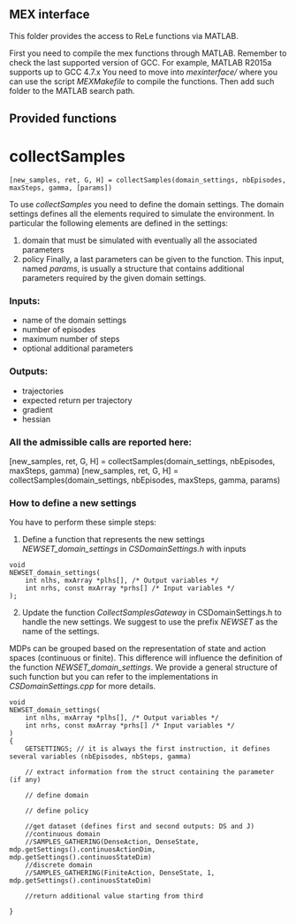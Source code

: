 
MEX interface
--------------------

This folder provides the access to ReLe functions via MATLAB.

First you need to compile the mex functions through MATLAB.
Remember to check the last supported version of GCC. For example, MATLAB R2015a supports up to GCC 4.7.x
You need to move into *mexinterface/* where you can use the script *MEXMakefile* to compile the functions.
Then add such folder to the MATLAB search path.

Provided functions
--------------------

# collectSamples
~~~~
[new_samples, ret, G, H] = collectSamples(domain_settings, nbEpisodes, maxSteps, gamma, [params])
~~~~
To use *collectSamples* you need to define the domain settings. The domain settings defines all the elements required to simulate the environment.
In particular the following elements are defined in the settings:
1. domain that must be simulated with eventually all the associated parameters
2. policy
Finally, a last parameters can be given to the function. This input, named *params*, is usually a structure that contains additional parameters required by the given domain settings.

### Inputs:
- name of the domain settings
- number of episodes
- maximum number of steps
- optional additional parameters

### Outputs:
- trajectories
- expected return per trajectory
- gradient
- hessian

### All the admissible calls are reported here:
[new_samples, ret, G, H] = collectSamples(domain_settings, nbEpisodes, maxSteps, gamma)
[new_samples, ret, G, H] = collectSamples(domain_settings, nbEpisodes, maxSteps, gamma, params)


### How to define a new settings
You have to perform these simple steps:
1. Define a function that represents the new settings *NEWSET_domain_settings* in *CSDomainSettings.h* with inputs 
~~~~
void
NEWSET_domain_settings(
    int nlhs, mxArray *plhs[], /* Output variables */
    int nrhs, const mxArray *prhs[] /* Input variables */
);
~~~~
2. Update the function *CollectSamplesGateway* in CSDomainSettings.h to handle the new settings. We suggest to use the prefix *NEWSET* as the name of the settings.

MDPs can be grouped based on the representation of state and action spaces (continuous or finite). This difference will influence the definition of the function *NEWSET_domain_settings*. We provide a general structure of such function but you can refer to the implementations in *CSDomainSettings.cpp* for more details.

~~~~
void
NEWSET_domain_settings(
    int nlhs, mxArray *plhs[], /* Output variables */
    int nrhs, const mxArray *prhs[] /* Input variables */
)
{
    GETSETTINGS; // it is always the first instruction, it defines several variables (nbEpisodes, nbSteps, gamma)
    
    // extract information from the struct containing the parameter (if any)

    // define domain
    
    // define policy
    
    //get dataset (defines first and second outputs: DS and J)
    //continuous domain
    //SAMPLES_GATHERING(DenseAction, DenseState, mdp.getSettings().continuosActionDim, mdp.getSettings().continuosStateDim)
    //discrete domain
    //SAMPLES_GATHERING(FiniteAction, DenseState, 1, mdp.getSettings().continuosStateDim)
    
    //return additional value starting from third

}
~~~~
